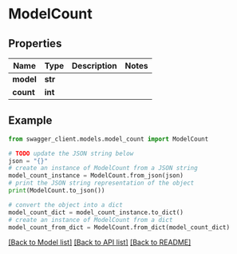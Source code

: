 # ModelCount


## Properties

Name | Type | Description | Notes
------------ | ------------- | ------------- | -------------
**model** | **str** |  | 
**count** | **int** |  | 

## Example

```python
from swagger_client.models.model_count import ModelCount

# TODO update the JSON string below
json = "{}"
# create an instance of ModelCount from a JSON string
model_count_instance = ModelCount.from_json(json)
# print the JSON string representation of the object
print(ModelCount.to_json())

# convert the object into a dict
model_count_dict = model_count_instance.to_dict()
# create an instance of ModelCount from a dict
model_count_from_dict = ModelCount.from_dict(model_count_dict)
```
[[Back to Model list]](../README.md#documentation-for-models) [[Back to API list]](../README.md#documentation-for-api-endpoints) [[Back to README]](../README.md)


